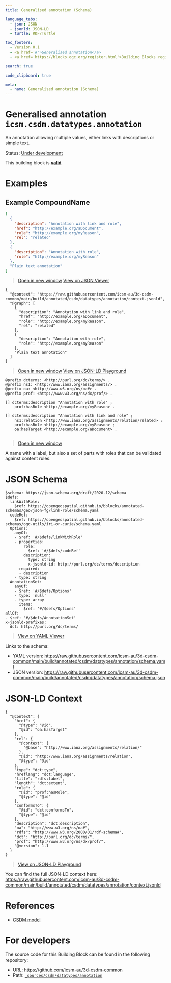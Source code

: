 ```yaml
---
title: Generalised annotation (Schema)

language_tabs:
  - json: JSON
  - jsonld: JSON-LD
  - turtle: RDF/Turtle

toc_footers:
  - Version 0.1
  - <a href='#'>Generalised annotation</a>
  - <a href='https://blocks.ogc.org/register.html'>Building Blocks register</a>

search: true

code_clipboard: true

meta:
  - name: Generalised annotation (Schema)
---
```



# Generalised annotation `icsm.csdm.datatypes.annotation`

An annotation allowing multiple values, either links with descriptions or simple text.

<p class="status">
    <span data-rainbow-uri="http://www.opengis.net/def/status">Status</span>:
    <a href="http://www.opengis.net/def/status/under-development" target="_blank" data-rainbow-uri>Under development</a>
</p>

<aside class="success">
This building block is <strong><a href="https://github.com/icsm-au/3d-csdm-common/blob/main/build/tests/csdm/datatypes/annotation/" target="_blank">valid</a></strong>
</aside>

# Examples

## Example CompoundName



```json
[
  {
    "description": "Annotation with link and role",
    "href": "http://example.org/aDocument",
    "role": "http://example.org/myReason",
    "rel": "related"
  },
  {
    "description": "Annotation with role",
    "role": "http://example.org/myReason"
  },
  "Plain text annotation"
]

```

<blockquote class="lang-specific json">
  <p class="example-links">
    <a target="_blank" href="https://raw.githubusercontent.com/icsm-au/3d-csdm-common/main/build/tests/csdm/datatypes/annotation/example_1_1.json">Open in new window</a>
    <a target="_blank" href="https://avillar.github.io/TreedocViewer/?dataParser=json&amp;dataUrl=https%3A%2F%2Fraw.githubusercontent.com%2Ficsm-au%2F3d-csdm-common%2Fmain%2Fbuild%2Ftests%2Fcsdm%2Fdatatypes%2Fannotation%2Fexample_1_1.json&amp;expand=2&amp;option=%7B%22showTable%22%3A+false%7D">View on JSON Viewer</a></p>
</blockquote>




```jsonld
{
  "@context": "https://raw.githubusercontent.com/icsm-au/3d-csdm-common/main/build/annotated/csdm/datatypes/annotation/context.jsonld",
  "@graph": [
    {
      "description": "Annotation with link and role",
      "href": "http://example.org/aDocument",
      "role": "http://example.org/myReason",
      "rel": "related"
    },
    {
      "description": "Annotation with role",
      "role": "http://example.org/myReason"
    },
    "Plain text annotation"
  ]
}
```

<blockquote class="lang-specific jsonld">
  <p class="example-links">
    <a target="_blank" href="https://raw.githubusercontent.com/icsm-au/3d-csdm-common/main/build/tests/csdm/datatypes/annotation/example_1_1.jsonld">Open in new window</a>
    <a target="_blank" href="https://json-ld.org/playground/#json-ld=https%3A%2F%2Fraw.githubusercontent.com%2Ficsm-au%2F3d-csdm-common%2Fmain%2Fbuild%2Ftests%2Fcsdm%2Fdatatypes%2Fannotation%2Fexample_1_1.jsonld">View on JSON-LD Playground</a>
</blockquote>




```turtle
@prefix dcterms: <http://purl.org/dc/terms/> .
@prefix ns1: <http://www.iana.org/assignments/> .
@prefix oa: <http://www.w3.org/ns/oa#> .
@prefix prof: <http://www.w3.org/ns/dx/prof/> .

[] dcterms:description "Annotation with role" ;
    prof:hasRole <http://example.org/myReason> .

[] dcterms:description "Annotation with link and role" ;
    ns1:relation <http://www.iana.org/assignments/relation/related> ;
    prof:hasRole <http://example.org/myReason> ;
    oa:hasTarget <http://example.org/aDocument> .


```

<blockquote class="lang-specific turtle">
  <p class="example-links">
    <a target="_blank" href="https://raw.githubusercontent.com/icsm-au/3d-csdm-common/main/build/tests/csdm/datatypes/annotation/example_1_1.ttl">Open in new window</a>
</blockquote>


A name with a label, but also a set of parts with roles that can be validated against content rules.


# JSON Schema

```yaml--schema
$schema: https://json-schema.org/draft/2020-12/schema
$defs:
  linkWithRole:
    $ref: https://opengeospatial.github.io/bblocks/annotated-schemas/geo/json-fg/link-role/schema.yaml
  codeRef:
    $ref: https://opengeospatial.github.io/bblocks/annotated-schemas/ogc-utils/iri-or-curie/schema.yaml
  Options:
    anyOf:
    - $ref: '#/$defs/linkWithRole'
    - properties:
        role:
          $ref: '#/$defs/codeRef'
        description:
          type: string
          x-jsonld-id: http://purl.org/dc/terms/description
      required:
      - description
    - type: string
  AnnotationSet:
    anyOf:
    - $ref: '#/$defs/Options'
    - type: 'null'
    - type: array
      items:
        $ref: '#/$defs/Options'
allOf:
- $ref: '#/$defs/AnnotationSet'
x-jsonld-prefixes:
  dct: http://purl.org/dc/terms/

```

> <a target="_blank" href="https://avillar.github.io/TreedocViewer/?dataParser=yaml&amp;dataUrl=https%3A%2F%2Fraw.githubusercontent.com%2Ficsm-au%2F3d-csdm-common%2Fmain%2Fbuild%2Fannotated%2Fcsdm%2Fdatatypes%2Fannotation%2Fschema.yaml&amp;expand=2&amp;option=%7B%22showTable%22%3A+false%7D">View on YAML Viewer</a>

Links to the schema:

* YAML version: <a href="https://raw.githubusercontent.com/icsm-au/3d-csdm-common/main/build/annotated/csdm/datatypes/annotation/schema.yaml" target="_blank">https://raw.githubusercontent.com/icsm-au/3d-csdm-common/main/build/annotated/csdm/datatypes/annotation/schema.yaml</a>
* JSON version: <a href="https://raw.githubusercontent.com/icsm-au/3d-csdm-common/main/build/annotated/csdm/datatypes/annotation/schema.json" target="_blank">https://raw.githubusercontent.com/icsm-au/3d-csdm-common/main/build/annotated/csdm/datatypes/annotation/schema.json</a>


# JSON-LD Context

```json--ldContext
{
  "@context": {
    "href": {
      "@type": "@id",
      "@id": "oa:hasTarget"
    },
    "rel": {
      "@context": {
        "@base": "http://www.iana.org/assignments/relation/"
      },
      "@id": "http://www.iana.org/assignments/relation",
      "@type": "@id"
    },
    "type": "dct:type",
    "hreflang": "dct:language",
    "title": "rdfs:label",
    "length": "dct:extent",
    "role": {
      "@id": "prof:hasRole",
      "@type": "@id"
    },
    "conformsTo": {
      "@id": "dct:conformsTo",
      "@type": "@id"
    },
    "description": "dct:description",
    "oa": "http://www.w3.org/ns/oa#",
    "rdfs": "http://www.w3.org/2000/01/rdf-schema#",
    "dct": "http://purl.org/dc/terms/",
    "prof": "http://www.w3.org/ns/dx/prof/",
    "@version": 1.1
  }
}
```

> <a target="_blank" href="https://json-ld.org/playground/#json-ld=https%3A%2F%2Fraw.githubusercontent.com%2Ficsm-au%2F3d-csdm-common%2Fmain%2Fbuild%2Fannotated%2Fcsdm%2Fdatatypes%2Fannotation%2Fcontext.jsonld">View on JSON-LD Playground</a>

You can find the full JSON-LD context here:
<a href="https://raw.githubusercontent.com/icsm-au/3d-csdm-common/main/build/annotated/csdm/datatypes/annotation/context.jsonld" target="_blank">https://raw.githubusercontent.com/icsm-au/3d-csdm-common/main/build/annotated/csdm/datatypes/annotation/context.jsonld</a>

# References

* [CSDM model](https://github.com/icsm-au/3d-csdm)

# For developers

The source code for this Building Block can be found in the following repository:

* URL: <a href="https://github.com/icsm-au/3d-csdm-common" target="_blank">https://github.com/icsm-au/3d-csdm-common</a>
* Path:
<code><a href="https://github.com/icsm-au/3d-csdm-common/blob/HEAD/_sources/csdm/datatypes/annotation" target="_blank">_sources/csdm/datatypes/annotation</a></code>

